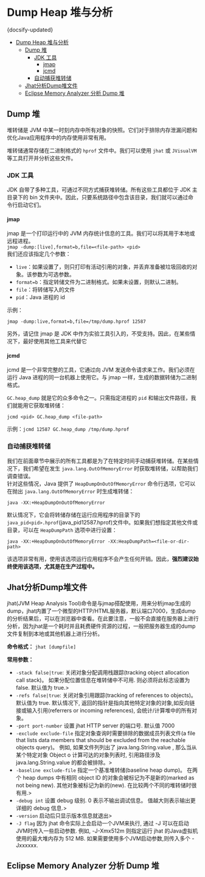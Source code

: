 # Dump Heap 堆与分析
{docsify-updated}
- [Dump Heap 堆与分析](#dump-heap-堆与分析)
	- [Dump 堆](#dump-堆)
		- [JDK 工具](#jdk-工具)
			- [jmap](#jmap)
			- [jcmd](#jcmd)
		- [自动捕获堆转储](#自动捕获堆转储)
	- [Jhat分析Dump堆文件](#jhat分析dump堆文件)
	- [Eclipse Memory Analyzer 分析 Dump 堆](#eclipse-memory-analyzer-分析-dump-堆)


## Dump 堆
堆转储是 JVM 中某一时刻内存中所有对象的快照。它们对于排除内存泄漏问题和优化Java应用程序中的内存使用非常有用。

堆转储通常存储在二进制格式的 `hprof` 文件中。我们可以使用 `jhat` 或 `JVisualVM` 等工具打开并分析这些文件。

### JDK 工具
JDK 自带了多种工具，可通过不同方式捕获堆转储。所有这些工具都位于 JDK 主目录下的 bin 文件夹中。因此，只要系统路径中包含该目录，我们就可以通过命令行启动它们。

#### jmap
jmap 是一个打印运行中的 JVM 内存统计信息的工具。我们可以将其用于本地或远程进程。  
`jmap -dump:[live],format=b,file=<file-path> <pid>`  
我们还应该指定几个参数：
+ `live`：如果设置了，则只打印有活动引用的对象，并丢弃准备被垃圾回收的对象。该参数为可选参数。
+ `format=b`：指定转储文件为二进制格式。如果未设置，则默认二进制。
+ `file`：将转储写入的文件
+ `pid`：Java 进程的 id

示例：
```
jmap -dump:live,format=b,file=/tmp/dump.hprof 12587

```
另外，请记住 jmap 是 JDK 中作为实验工具引入的，不受支持。因此，在某些情况下，最好使用其他工具来代替它

#### jcmd
jcmd 是一个非常完整的工具，它通过向 JVM 发送命令请求来工作。我们必须在运行 Java 进程的同一台机器上使用它。与 jmap 一样，生成的数据转储为二进制格式。

`GC.heap_dump` 就是它的众多命令之一。只需指定进程的 `pid` 和输出文件路径，我们就能用它获取堆转储：
```
jcmd <pid> GC.heap_dump <file-path>
```
示例：`jcmd 12587 GC.heap_dump /tmp/dump.hprof`

### 自动捕获堆转储
我们在前面章节中展示的所有工具都是为了在特定时间手动捕获堆转储。在某些情况下，我们希望在发生 `java.lang.OutOfMemoryError` 时获取堆转储，以帮助我们调查错误。  
针对这些情况，Java 提供了 `HeapDumpOnOutOfMemoryError` 命令行选项，它可以在抛出 `java.lang.OutOfMemoryError` 时生成堆转储：
```
java -XX:+HeapDumpOnOutOfMemoryError
```

默认情况下，它会将转储存储在运行应用程序的目录下的 `java_pid<pid>.hprof`(java_pid12587.hprof)文件中。如果我们想指定其他文件或目录，可以在 `HeapDumpPath` 选项中进行设置：
```
java -XX:+HeapDumpOnOutOfMemoryError -XX:HeapDumpPath=<file-or-dir-path>
```
该选项非常有用，使用该选项运行应用程序不会产生任何开销。因此，**强烈建议始终使用该选项，尤其是在生产过程中。**


## Jhat分析Dump堆文件
jhat(JVM Heap Analysis Tool)命令是与jmap搭配使用，用来分析jmap生成的dump，jhat内置了一个微型的HTTP/HTML服务器，默认端口7000，生成dump的分析结果后，可以在浏览器中查看。在此要注意，一般不会直接在服务器上进行分析，因为jhat是一个耗时并且耗费硬件资源的过程，一般把服务器生成的dump文件复制到本地或其他机器上进行分析。

**命令格式：**
`jhat [dumpfile]`

**常用参数：**
+ `-stack false|true`: 关闭对象分配调用栈跟踪(tracking object allocation call stack)。 如果分配位置信息在堆转储中不可用. 则必须将此标志设置为 false. 默认值为 true.>
+ `-refs false|true`: 关闭对象引用跟踪(tracking of references to objects)。 默认值为 true. 默认情况下, 返回的指针是指向其他特定对象的对象,如反向链接或输入引用(referrers or incoming references), 会统计/计算堆中的所有对象。
+ `-port port-number` 设置 jhat HTTP server 的端口号. 默认值 7000
+ `-exclude exclude-file` 指定对象查询时需要排除的数据成员列表文件(a file that lists data members that should be excluded from the reachable objects query)。 例如, 如果文件列列出了 java.lang.String.value , 那么当从某个特定对象 Object o 计算可达的对象列表时, 引用路径涉及 java.lang.String.value 的都会被排除。>
+ `-baseline exclude-file` 指定一个基准堆转储(baseline heap dump)。 在两个 heap dumps 中有相同 object ID 的对象会被标记为不是新的(marked as not being new). 其他对象被标记为新的(new). 在比较两个不同的堆转储时很有用.>
+ `-debug int` 设置 debug 级别. 0 表示不输出调试信息。 值越大则表示输出更详细的 debug 信息.>
+ `-version` 启动后只显示版本信息就退出>
+ `-J flag` 因为 jhat 命令实际上会启动一个JVM来执行, 通过 -J 可以在启动JVM时传入一些启动参数. 例如, -J-Xmx512m 则指定运行 jhat 的Java虚拟机使用的最大堆内存为 512 MB. 如果需要使用多个JVM启动参数,则传入多个 -Jxxxxxx.


## Eclipse Memory Analyzer 分析 Dump 堆
